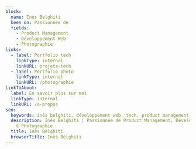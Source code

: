 ```yaml
---
block:
  name: Inès Belghiti
  keen on: Passionnée de
  fields:
    - Product Management
    - Développement Web
    - Photographie
links:
  - label: Portfolio tech
    linkType: internal
    linkURL: projets-tech
  - label: Portfolio photo
    linkType: internal
    linkURL: /photographie
linkToAbout:
  label: En savoir plus sur moi
  linkType: internal
  linkURL: /a-propos
seo:
  keywords: inès belghiti, développement web, tech, product management, photographie
  description: Inès Belghiti | Passionnée de Product Management, Développement web
    & Photographie
  title: Inès Belghiti
  browserTitle: Inès Belghiti
---
```

